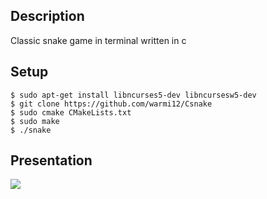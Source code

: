 ## Description 
Classic snake game in terminal written in c

## Setup
```
$ sudo apt-get install libncurses5-dev libncursesw5-dev
$ git clone https://github.com/warmi12/Csnake
$ sudo cmake CMakeLists.txt
$ sudo make
$ ./snake
```

## Presentation
![](https://github.com/warmi12/Csnake/blob/main/gif_snake.gif)
